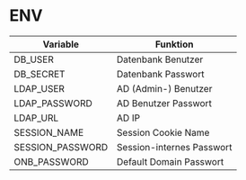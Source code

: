 # ENV

| Variable         | Funktion                  |
| ---------------- | ------------------------- |
| DB_USER          | Datenbank Benutzer        |
| DB_SECRET        | Datenbank Passwort        |
| LDAP_USER        | AD (Admin-) Benutzer      |
| LDAP_PASSWORD    | AD Benutzer Passwort      |
| LDAP_URL         | AD IP                     |
| SESSION_NAME     | Session Cookie Name       |
| SESSION_PASSWORD | Session-internes Passwort |
| ONB_PASSWORD     | Default Domain Passwort   |
